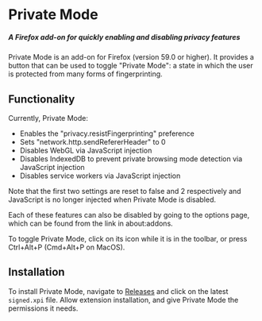 # Private Mode
##### A Firefox add-on for quickly enabling and disabling privacy features

Private Mode is an add-on for Firefox (version 59.0 or higher). It provides
a button that can be used to toggle "Private Mode": a state in which the
user is protected from many forms of fingerprinting.

## Functionality
Currently, Private Mode:
 - Enables the "privacy.resistFingerprinting" preference
 - Sets "network.http.sendRefererHeader" to 0
 - Disables WebGL via JavaScript injection
 - Disables IndexedDB to prevent private browsing mode detection via
   JavaScript injection
 - Disables service workers via JavaScript injection

Note that the first two settings are reset to false and 2 respectively
and JavaScript is no longer injected when Private Mode is disabled.

Each of these features can also be disabled by going to the options page,
which can be found from the link in about:addons.

To toggle Private Mode, click on its icon while it is in the toolbar,
or press Ctrl+Alt+P (Cmd+Alt+P on MacOS).

## Installation
To install Private Mode, navigate to
[Releases](https://github.com/thomasebsmith/private-mode/releases) and
click on the latest `signed.xpi` file. Allow extension installation, and
give Private Mode the permissions it needs.
